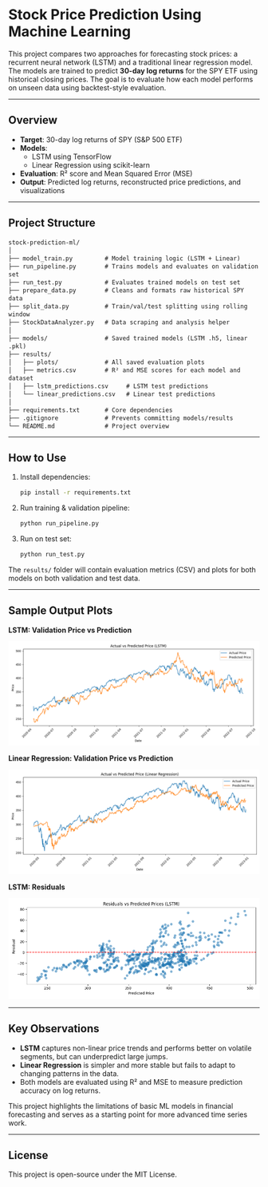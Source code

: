# Stock Price Prediction Using Machine Learning

This project compares two approaches for forecasting stock prices: a recurrent neural network (LSTM) and a traditional linear regression model. The models are trained to predict **30-day log returns** for the SPY ETF using historical closing prices. The goal is to evaluate how each model performs on unseen data using backtest-style evaluation.

---

## Overview

- **Target**: 30-day log returns of SPY (S&P 500 ETF)
- **Models**:
  - LSTM using TensorFlow
  - Linear Regression using scikit-learn
- **Evaluation**: R² score and Mean Squared Error (MSE)
- **Output**: Predicted log returns, reconstructed price predictions, and visualizations

---

## Project Structure

```
stock-prediction-ml/
│
├── model_train.py         # Model training logic (LSTM + Linear)
├── run_pipeline.py        # Trains models and evaluates on validation set
├── run_test.py            # Evaluates trained models on test set
├── prepare_data.py        # Cleans and formats raw historical SPY data
├── split_data.py          # Train/val/test splitting using rolling window
├── StockDataAnalyzer.py   # Data scraping and analysis helper
│
├── models/                # Saved trained models (LSTM .h5, linear .pkl)
├── results/
│   ├── plots/             # All saved evaluation plots
│   ├── metrics.csv        # R² and MSE scores for each model and dataset
│   ├── lstm_predictions.csv     # LSTM test predictions
│   └── linear_predictions.csv   # Linear test predictions
│
├── requirements.txt       # Core dependencies
├── .gitignore             # Prevents committing models/results
└── README.md              # Project overview
```

---

## How to Use

1. Install dependencies:
   ```bash
   pip install -r requirements.txt
   ```

2. Run training & validation pipeline:
   ```bash
   python run_pipeline.py
   ```

3. Run on test set:
   ```bash
   python run_test.py
   ```

The `results/` folder will contain evaluation metrics (CSV) and plots for both models on both validation and test data.

---

## Sample Output Plots

**LSTM: Validation Price vs Prediction**

![LSTM Val](results/plots/lstm_validation_price_vs_predicted.png)

**Linear Regression: Validation Price vs Prediction**

![LR Val](results/plots/linear_validation_price_vs_predicted.png)

**LSTM: Residuals**

![LSTM Residuals](results/plots/lstm_validation_residuals.png)

---

## Key Observations

- **LSTM** captures non-linear price trends and performs better on volatile segments, but can underpredict large jumps.
- **Linear Regression** is simpler and more stable but fails to adapt to changing patterns in the data.
- Both models are evaluated using R² and MSE to measure prediction accuracy on log returns.

This project highlights the limitations of basic ML models in financial forecasting and serves as a starting point for more advanced time series work.

---

## License

This project is open-source under the MIT License.
